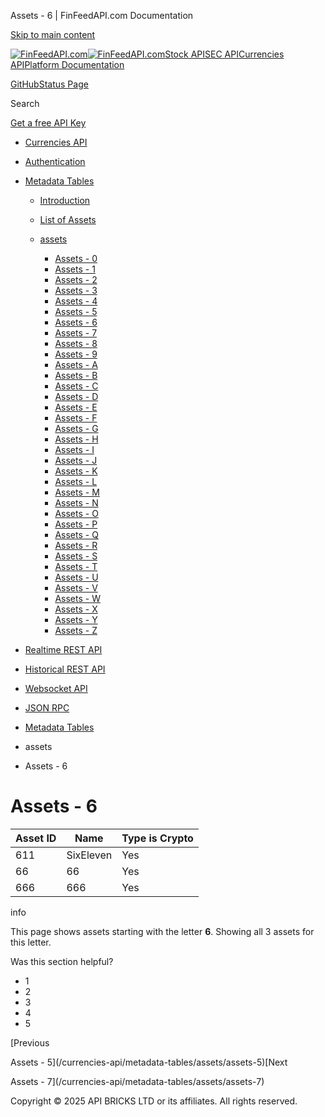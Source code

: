 Assets - 6 | FinFeedAPI.com Documentation




[Skip to main content](#__docusaurus_skipToContent_fallback)

[![FinFeedAPI.com](https://cdn.sanity.io/images/xpx4czto/production/875913d8710b3054c19fad19673dc5592614265e-773x184.svg)![FinFeedAPI.com](https://cdn.sanity.io/images/xpx4czto/production/875913d8710b3054c19fad19673dc5592614265e-773x184.svg)](https://www.finfeedapi.com)[Stock API](/stock-api/)[SEC API](/sec-api/)[Currencies API](/currencies-api/)[Platform Documentation](/general/authentication)

[GitHub](https://github.com/api-bricks/api-bricks-sdk)[Status Page](https://status.finfeedapi.com)

Search

[Get a free API Key](https://console.finfeedapi.com/?link=/apikeys/create)

* [Currencies API](/currencies-api/)
* [Authentication](/currencies-api/authentication)
* [Metadata Tables](/currencies-api/metadata-tables/introduction)

  + [Introduction](/currencies-api/metadata-tables/introduction)
  + [List of Assets](/currencies-api/metadata-tables/assets)
  + [assets](/currencies-api/metadata-tables/assets/assets-0)

    - [Assets - 0](/currencies-api/metadata-tables/assets/assets-0)
    - [Assets - 1](/currencies-api/metadata-tables/assets/assets-1)
    - [Assets - 2](/currencies-api/metadata-tables/assets/assets-2)
    - [Assets - 3](/currencies-api/metadata-tables/assets/assets-3)
    - [Assets - 4](/currencies-api/metadata-tables/assets/assets-4)
    - [Assets - 5](/currencies-api/metadata-tables/assets/assets-5)
    - [Assets - 6](/currencies-api/metadata-tables/assets/assets-6)
    - [Assets - 7](/currencies-api/metadata-tables/assets/assets-7)
    - [Assets - 8](/currencies-api/metadata-tables/assets/assets-8)
    - [Assets - 9](/currencies-api/metadata-tables/assets/assets-9)
    - [Assets - A](/currencies-api/metadata-tables/assets/assets-a)
    - [Assets - B](/currencies-api/metadata-tables/assets/assets-b)
    - [Assets - C](/currencies-api/metadata-tables/assets/assets-c)
    - [Assets - D](/currencies-api/metadata-tables/assets/assets-d)
    - [Assets - E](/currencies-api/metadata-tables/assets/assets-e)
    - [Assets - F](/currencies-api/metadata-tables/assets/assets-f)
    - [Assets - G](/currencies-api/metadata-tables/assets/assets-g)
    - [Assets - H](/currencies-api/metadata-tables/assets/assets-h)
    - [Assets - I](/currencies-api/metadata-tables/assets/assets-i)
    - [Assets - J](/currencies-api/metadata-tables/assets/assets-j)
    - [Assets - K](/currencies-api/metadata-tables/assets/assets-k)
    - [Assets - L](/currencies-api/metadata-tables/assets/assets-l)
    - [Assets - M](/currencies-api/metadata-tables/assets/assets-m)
    - [Assets - N](/currencies-api/metadata-tables/assets/assets-n)
    - [Assets - O](/currencies-api/metadata-tables/assets/assets-o)
    - [Assets - P](/currencies-api/metadata-tables/assets/assets-p)
    - [Assets - Q](/currencies-api/metadata-tables/assets/assets-q)
    - [Assets - R](/currencies-api/metadata-tables/assets/assets-r)
    - [Assets - S](/currencies-api/metadata-tables/assets/assets-s)
    - [Assets - T](/currencies-api/metadata-tables/assets/assets-t)
    - [Assets - U](/currencies-api/metadata-tables/assets/assets-u)
    - [Assets - V](/currencies-api/metadata-tables/assets/assets-v)
    - [Assets - W](/currencies-api/metadata-tables/assets/assets-w)
    - [Assets - X](/currencies-api/metadata-tables/assets/assets-x)
    - [Assets - Y](/currencies-api/metadata-tables/assets/assets-y)
    - [Assets - Z](/currencies-api/metadata-tables/assets/assets-z)
* [Realtime REST API](/currencies-api/rest-api-realtime/fx-realtime-rest-api)
* [Historical REST API](/currencies-api/rest-api-historical/fx-historical-rest-api)
* [Websocket API](/currencies-api/websocket/)
* [JSON RPC](/currencies-api/jsonrpc-api)

* [Metadata Tables](/currencies-api/metadata-tables/introduction)
* assets
* Assets - 6

Assets - 6
==========

| Asset ID | Name | Type is Crypto |
| --- | --- | --- |
| 611 | SixEleven | Yes |
| 66 | 66 | Yes |
| 666 | 666 | Yes |

info

This page shows assets starting with the letter **6**.
Showing all 3 assets for this letter.

Was this section helpful?

* 1
* 2
* 3
* 4
* 5

[Previous

Assets - 5](/currencies-api/metadata-tables/assets/assets-5)[Next

Assets - 7](/currencies-api/metadata-tables/assets/assets-7)

Copyright © 2025 API BRICKS LTD or its affiliates. All rights reserved.